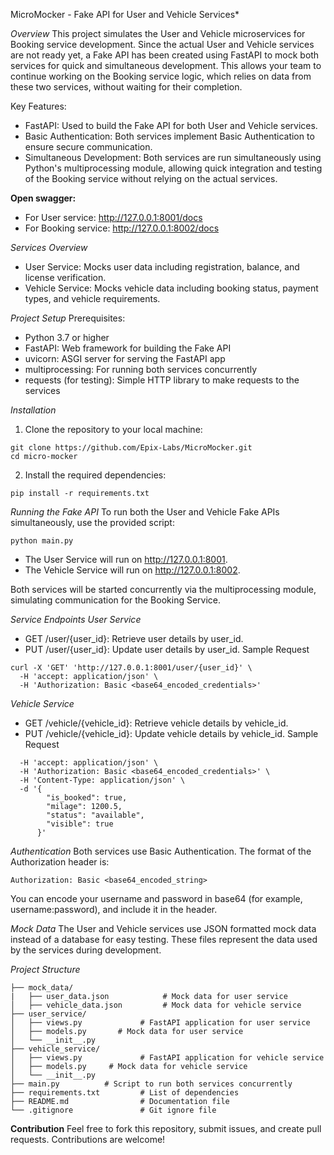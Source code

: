 MicroMocker - Fake API for User and Vehicle Services*

*Overview*
This project simulates the User and Vehicle microservices for Booking service development. Since the actual User and Vehicle services are not ready yet, a Fake API has been created using FastAPI to mock both services for quick and simultaneous development. This allows your team to continue working on the Booking service logic, which relies on data from these two services, without waiting for their completion.

Key Features:
- FastAPI: Used to build the Fake API for both User and Vehicle services.
- Basic Authentication: Both services implement Basic Authentication to ensure secure communication.
- Simultaneous Development: Both services are run simultaneously using Python's multiprocessing module, allowing quick integration and testing of the Booking service without relying on the actual services.

**Open swagger:**
- For User service: http://127.0.0.1:8001/docs
- For Booking service: http://127.0.0.1:8002/docs

*Services Overview*
- User Service: Mocks user data including registration, balance, and license verification.
- Vehicle Service: Mocks vehicle data including booking status, payment types, and vehicle requirements.

*Project Setup*
Prerequisites: 
- Python 3.7 or higher
- FastAPI: Web framework for building the Fake API
- uvicorn: ASGI server for serving the FastAPI app
- multiprocessing: For running both services concurrently
- requests (for testing): Simple HTTP library to make requests to the services

*Installation*

1. Clone the repository to your local machine:
```
git clone https://github.com/Epix-Labs/MicroMocker.git
cd micro-mocker
```
2. Install the required dependencies:
```
pip install -r requirements.txt
```

*Running the Fake API*
To run both the User and Vehicle Fake APIs simultaneously, use the provided script:
```
python main.py
```
- The User Service will run on http://127.0.0.1:8001.
- The Vehicle Service will run on http://127.0.0.1:8002.
  
Both services will be started concurrently via the multiprocessing module, simulating communication for the Booking Service.

*Service Endpoints*
*User Service*
- GET /user/{user_id}: Retrieve user details by user_id.
- PUT /user/{user_id}: Update user details by user_id.
Sample Request
```
curl -X 'GET' 'http://127.0.0.1:8001/user/{user_id}' \
  -H 'accept: application/json' \
  -H 'Authorization: Basic <base64_encoded_credentials>'
```

*Vehicle Service*
- GET /vehicle/{vehicle_id}: Retrieve vehicle details by vehicle_id.
- PUT /vehicle/{vehicle_id}: Update vehicle details by vehicle_id.
Sample Request
```curl -X 'PUT' 'http://127.0.0.1:8002/vehicle/{vehicle_id}' \
  -H 'accept: application/json' \
  -H 'Authorization: Basic <base64_encoded_credentials>' \
  -H 'Content-Type: application/json' \
  -d '{
        "is_booked": true,
        "milage": 1200.5,
        "status": "available",
        "visible": true
      }'
```

*Authentication*
Both services use Basic Authentication. The format of the Authorization header is:
```
Authorization: Basic <base64_encoded_string>
```
You can encode your username and password in base64 (for example, username:password), and include it in the header.

*Mock Data*
The User and Vehicle services use JSON formatted mock data instead of a database for easy testing. These files represent the data used by the services during development.

*Project Structure*
```
├── mock_data/
|   ├── user_data.json            # Mock data for user service
│   ├── vehicle_data.json         # Mock data for vehicle service
├── user_service/
│   ├── views.py             # FastAPI application for user service
│   ├── models.py       # Mock data for user service
│   └── __init__.py
├── vehicle_service/
│   ├── views.py             # FastAPI application for vehicle service
│   ├── models.py     # Mock data for vehicle service
│   └── __init__.py
├── main.py          # Script to run both services concurrently
├── requirements.txt         # List of dependencies
├── README.md                # Documentation file
└── .gitignore               # Git ignore file
```

**Contribution**
Feel free to fork this repository, submit issues, and create pull requests. Contributions are welcome!
